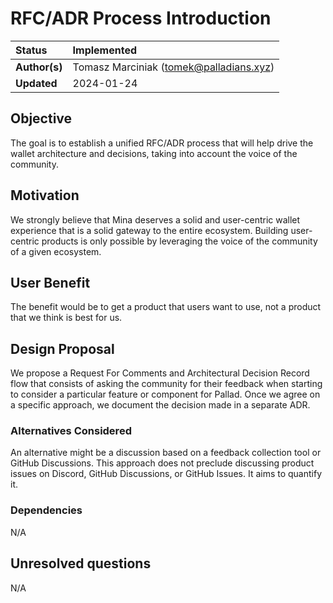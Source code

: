 # RFC/ADR Process Introduction

| Status        | Implemented                                          |
:-------------- |:---------------------------------------------------- |
| **Author(s)** | Tomasz Marciniak (tomek@palladians.xyz)              |
| **Updated**   | 2024-01-24                                           |

## Objective

The goal is to establish a unified RFC/ADR process that will help drive the wallet architecture and decisions, taking into account the voice of the community.

## Motivation

We strongly believe that Mina deserves a solid and user-centric wallet experience that is a solid gateway to the entire ecosystem. Building user-centric products is only possible by leveraging the voice of the community of a given ecosystem.

## User Benefit

The benefit would be to get a product that users want to use, not a product that we think is best for us.

## Design Proposal

We propose a Request For Comments and Architectural Decision Record flow that consists of asking the community for their feedback when starting to consider a particular feature or component for Pallad. Once we agree on a specific approach, we document the decision made in a separate ADR.


### Alternatives Considered

An alternative might be a discussion based on a feedback collection tool or GitHub Discussions. This approach does not preclude discussing product issues on Discord, GitHub Discussions, or GitHub Issues. It aims to quantify it.

### Dependencies

N/A

## Unresolved questions

N/A
